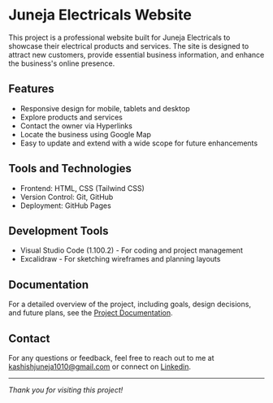 # Juneja Electricals Website

This project is a professional website built for Juneja Electricals to showcase their electrical products and services. The site is designed to attract new customers, provide essential business information, and enhance the business's online presence.

## Features
- Responsive design for mobile, tablets and desktop
- Explore products and services
- Contact the owner via Hyperlinks
- Locate the business using Google Map
- Easy to update and extend with a wide scope for future enhancements

## Tools and Technologies
- Frontend: HTML, CSS (Tailwind CSS)
- Version Control: Git, GitHub
- Deployment: GitHub Pages

## Development Tools
- Visual Studio Code (1.100.2) - For coding and project management
- Excalidraw - For sketching wireframes and planning layouts

## Documentation
For a detailed overview of the project, including goals, design decisions, and future plans, see the [Project Documentation](docs/Project_Overview.md).

## Contact
For any questions or feedback, feel free to reach out to me at [kashishjuneja1010@gmail.com](mailto:kashishjuneja1010@gmail.com) or connect on [Linkedin](www.linkedin.com/in/kashish-juneja-756673209).

---

*Thank you for visiting this project!*
